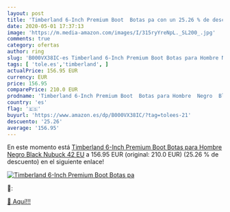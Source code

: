 ```yaml
---
layout: post
title: 'Timberland 6-Inch Premium Boot  Botas pa con un 25.26 % de descuento'
date: 2020-05-01 17:37:13
image: 'https://m.media-amazon.com/images/I/315ryYreNpL._SL200_.jpg'
comments: true
category: ofertas
author: ring
slug: 'B000VX38IC-es Timberland 6-Inch Premium Boot Botas para Hombre Negro...'
tags: [ 'tole.es','timberland', ]
actualPrice: 156.95 EUR
currency: EUR
price: 156.95
comparePrice: 210.0 EUR
prodname: 'Timberland 6-Inch Premium Boot  Botas para Hombre  Negro  Black Nubuck   42 EU'
country: 'es'
flag: '🇪🇸'
buyurl: 'https://www.amazon.es/dp/B000VX38IC/?tag=tolees-21'
descuento: '25.26'
average: '156.95'
---
```


En este momento está [Timberland 6-Inch Premium Boot  Botas para Hombre  Negro  Black Nubuck   42 EU](https://www.amazon.es/dp/B000VX38IC/?tag=tolees-21) a 156.95 EUR (original: 210.0 EUR) (25.26 %  de descuento) en el siguiente enlace!

[![Timberland 6-Inch Premium Boot  Botas pa](https://m.media-amazon.com/images/I/315ryYreNpL._SL200_.jpg)](https://www.amazon.es/dp/B000VX38IC/?tag=tolees-21)

🔎:


[🛒 Aquí!!!](https://www.amazon.es/dp/B000VX38IC/?tag=tolees-21)

